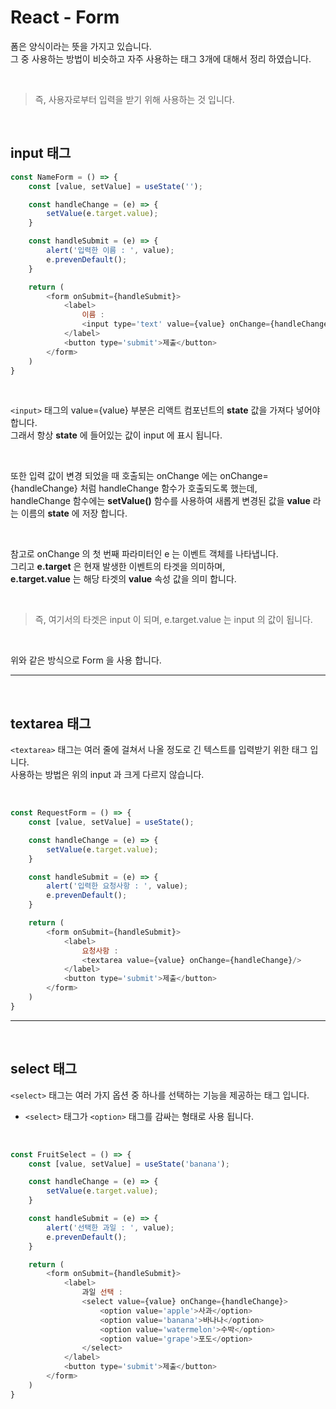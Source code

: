 # React - Form
폼은 양식이라는 뜻을 가지고 있습니다.<br>
그 중 사용하는 방법이 비슷하고 자주 사용하는 태그 3개에 대해서 정리 하였습니다.

<br>

> 즉, 사용자로부터 입력을 받기 위해 사용하는 것 입니다.

<br>

## input 태그
```js
const NameForm = () => {
    const [value, setValue] = useState('');

    const handleChange = (e) => {
        setValue(e.target.value);
    }

    const handleSubmit = (e) => {
        alert('입력한 이름 : ', value);
        e.prevenDefault();
    }

    return (
        <form onSubmit={handleSubmit}>
            <label>
                이름 : 
                <input type='text' value={value} onChange={handleChange}/>
            </label>
            <button type='submit'>제출</button>
        </form>
    )
}
```

<br>

`<input>` 태그의 value={value} 부분은 리액트 컴포넌트의 __state__ 값을 가져다 넣어야 합니다.<br> 그래서 항상 __state__ 에 들어있는 값이 input 에 표시 됩니다.

<br>

또한 입력 값이 변경 되었을 때 호출되는 onChange 에는 onChange={handleChange} 처럼 handleChange 함수가 호출되도록 했는데,<br> handleChange 함수에는 __setValue()__ 함수를 사용하여 새롭게 변경된 값을 __value__ 라는 이름의 __state__ 에 저장 합니다.

<br>

참고로 onChange 의 첫 번째 파라미터인 e 는 이벤트 객체를 나타냅니다. <br>
그리고 __e.target__ 은 현재 발생한 이벤트의 타겟을 의미하며, <br>
__e.target.value__ 는 해당 타겟의 __value__ 속성 값을 의미 합니다.

<br>

> 즉, 여기서의 타겟은 input 이 되며, e.target.value 는 input 의 값이 됩니다.

<br>

위와 같은 방식으로 Form 을 사용 합니다.

***
<br>

## textarea 태그
`<textarea>` 태그는 여러 줄에 걸쳐서 나올 정도로 긴 텍스트를 입력받기 위한 태그 입니다. <br>
사용하는 방법은 위의 input 과 크게 다르지 않습니다.

<br>

```js
const RequestForm = () => {
    const [value, setValue] = useState();

    const handleChange = (e) => {
        setValue(e.target.value);
    }

    const handleSubmit = (e) => {
        alert('입력한 요청사항 : ', value);
        e.prevenDefault();
    }

    return (
        <form onSubmit={handleSubmit}>
            <label>
                요청사항 : 
                <textarea value={value} onChange={handleChange}/>
            </label>
            <button type='submit'>제출</button>
        </form>
    )
}
```

***
<br>

## select 태그
`<select>` 태그는 여러 가지 옵션 중 하나를 선택하는 기능을 제공하는 태그 입니다.
- `<select>` 태그가 `<option>` 태그를 감싸는 형태로 사용 됩니다. 

<br>

```js
const FruitSelect = () => {
    const [value, setValue] = useState('banana');

    const handleChange = (e) => {
        setValue(e.target.value);
    }

    const handleSubmit = (e) => {
        alert('선택한 과일 : ', value);
        e.prevenDefault();
    }

    return (
        <form onSubmit={handleSubmit}>
            <label>
                과일 선택 : 
                <select value={value} onChange={handleChange}>
                    <option value='apple'>사과</option>
                    <option value='banana'>바나나</option>
                    <option value='watermelon'>수박</option>
                    <option value='grape'>포도</option>
                </select>
            </label>
            <button type='submit'>제출</button>
        </form>
    )
}
```
